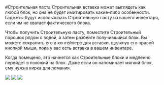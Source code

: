 #Строительная паста
Строительная вставка может выглядеть как любой блок, но она не будет имитировать какие-либо особенности. Гаджеты будут использовать Строительную пасту из вашего инвентаря, если им не хватает фактического блока.

Чтобы получить Строительную пасту, поместите Строительный порошок рядом с водой, а затем разбейте получившийся блок. Вы можете сохранить его в контейнере для вставки, щелкнув его правой кнопкой мыши, пока у вас есть вставка в вашем инвентаре.

Когда помещено, это начнется как Строительные блоки и медленно перейдет в похожий на блок. Даже если он напоминает мягкий блок, ему нужна кирка для ломания.

![](step1.png)
![](step2.png)
![](step3.png)